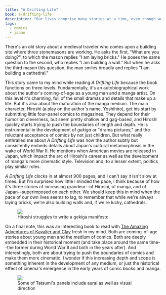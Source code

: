 ```yaml
---
title: "A Drifting Life"
book: a-drifting-life
description: "Our lives comprise many stories at a time, even though we can't always see them all."
tags:
  - comics
  - japan
---
```


There's an old story about a medieval traveler who comes upon a building site where three stonemasons are working. He asks the first, "What are you doing?", to which the mason replies "I am laying bricks." He poses the same question to the second, who replies "I am building a wall." But when he asks the third mason this question, the man smiles broadly and replies "I am building a cathedral."

This story came to my mind while reading *A Drifting Life* because the book functions on three levels. Fundamentally, it's an autobiographical work about the author's coming-of-age as a young man and a manga artist. On this level it's charming, full of the small dramas and details that make up a life. But it's also about the maturation of the manga medium. The main character, Hiroshi (a play on the author's name, Yoshihiro), get his start by submitting little four-panel comics to magazines. They depend for their humor on cleverness, but seem pretty shallow and gag-based, and Hiroshi quickly starts trying to push the boundaries of length and depth. He is instrumental in the development of <i lang="jp">gekiga</i> or "drama pictures," and the reluctant acceptance of comics by not just children. But what really enthralled me about <cite>A Drifting Life</cite> was how the author subtly but consistently embeds details about Japan's cultural metamorphosis in the wake of World War II. He mentions when American movies are released in Japan, which impact the arc of Hiroshi's career as well as the development of manga's more cinematic style. Television and, to a lesser extent, politics play similar roles.

*A Drifting Life* clocks in at almost 900 pages, and I can't say it isn't slow at times. But I'm surprised how little I minded the pace, I think because of how it's three stories of increasing grandeur--of Hiroshi, of manga, and of Japan--superimposed on each other. We should keep this in mind when the pace of our own lives seems to lag, to remember that while we're always laying bricks, we're also building walls and, if we're lucky, cathedrals.

<figure>
  <img src="http://cloud.stevegrossi.com/2011/04/gekiga.jpg"><figcaption>Hiroshi struggles to write a gekiga manifesto</figcaption>
</figure>

On a final note, this was an interesting book to read with [The Amazing Adventures of Kavalier and Clay](/read/the-amazing-adventures-of-kavalier-clay) fresh in my mind. Both are coming-of-age stories about young men and the medium of comics. Both are deeply embedded in their historical moment (and take place around the same time--the former during World War II and both in the years after). And interestingly, both are about trying to push the boundaries of comics and make them more cinematic. I wonder if this increasing depth and scope is something inherent in the development of any medium, or just the historical effect of cinema's emergence in the early years of comic books and manga.

<figure>
  <img src="http://cloud.stevegrossi.com/2011/04/soundofcicadas.jpg">
<figcaption>Some of Tatsumi's panels include aural as well as visual direction</figcaption>
</figure>